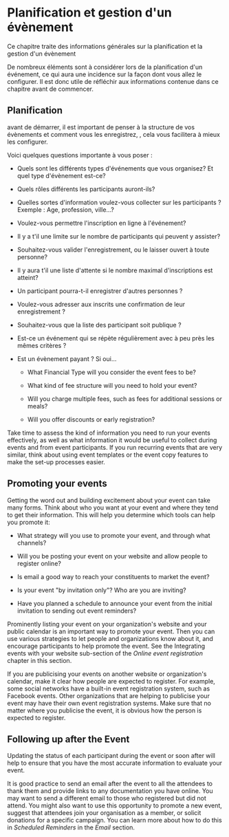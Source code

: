 Planification et gestion d'un évènement
=======================================
Ce chapitre traite des informations générales sur la planification et la gestion d'un évènement

De nombreux éléments sont à considérer lors de la planification d'un événement, ce qui aura une incidence sur la façon dont vous allez le configurer. Il est donc utile de réfléchir aux informations contenue dans ce chapitre avant de commencer.

**Planification**
-------------

avant de démarrer, il est important de penser à la structure de vos évènements et comment vous les enregistrez, , cela vous facilitera à mieux les configurer.

Voici quelques questions importante à vous poser :


-   Quels sont les différents types d'événements que vous organisez? Et quel type d'évènement est-ce?

-   Quels rôles différents les participants auront-ils? 

-   Quelles sortes d'information voulez-vous collecter sur les participants ? Exemple : Age, profession, ville...?

-   Voulez-vous permettre l'inscription en ligne à l'événement?

-   Il y a t'il une limite sur le nombre de participants qui peuvent y assister?

-   Souhaitez-vous valider l'enregistrement, ou le laisser ouvert à toute personne?

-   Il y aura t'il une liste d'attente si le nombre maximal d'inscriptions est atteint? 

-   Un participant pourra-t-il enregistrer d'autres personnes ? 

-   Voulez-vous adresser aux inscrits une confirmation de leur enregistrement ? 

-   Souhaitez-vous que la liste des participant soit publique ? 

-   Est-ce un événement qui se répète régulièrement avec à peu près les mêmes critères ? 

-   Est un évènement payant ? Si oui...

    -   What Financial Type will you consider the event fees to be?

    -   What kind of fee structure will you need to hold your event?

    -   Will you charge multiple fees, such as fees for additional sessions
    or meals?

    -   Will you offer discounts or early registration?

Take time to assess the kind of information you need to run your events
effectively, as well as what information it would be useful to collect
during events and from event participants. If you run recurring events
that are very similar, think about using event templates or the event
copy features to make the set-up processes easier.

Promoting your events
-----------------------

Getting the word out and building excitement about your event can take
many forms. Think about who you want at your event and where they tend
to get their information. This will help you determine which tools can
help you promote it:

-   What strategy will you use to promote your event, and through what
    channels?

-   Will you be posting your event on your website and allow people to
    register online?
-   Is email a good way to reach your constituents to market the event?
-   Is your event "by invitation only"? Who are you are inviting?
-   Have you planned a schedule to announce your event from the initial
    invitation to sending out event reminders?

Prominently listing your event on your organization's website and your
public calendar is an important way to promote your event. Then you can
use various strategies to let people and organizations know about it,
and encourage participants to help promote the event. See the
Integrating events with your website sub-section of the *Online event
registration* chapter in this section.

If you are publicising your events on another website or organization's
calendar, make it clear how people are expected to register. For
example, some social networks have a built-in event registration system,
such as Facebook events. Other organizations that are helping to
publicise your event may have their own event registration systems. Make
sure that no matter where you publicise the event, it is obvious how the
person is expected to register.

Following up after the Event
----------------------------

Updating the status of each participant during the event or soon after
will help to ensure that you have the most accurate information to
evaluate your event.

It is good practice to send an email after the event to all the
attendees to thank them and provide links to any documentation you have
online. You may want to send a different email to those who registered
but did not attend. You might also want to use this opportunity to
promote a new event, suggest that attendees join your organisation as a
member, or solicit donations for a specific campaign. You can learn more
about how to do this in *Scheduled Reminders* in the *Email* section.
